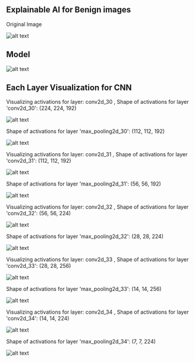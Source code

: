 ## Explainable AI for Benign images

Original Image

![alt text](image-2.png)

## Model 

![alt text](image-8.png)

## Each Layer Visualization for CNN 

Visualizing activations for layer: conv2d_30 ,
Shape of activations for layer 'conv2d_30': (224, 224, 192)

![alt text](image-3.png)

Shape of activations for layer 'max_pooling2d_30': (112, 112, 192)

![alt text](image-9.png)

Visualizing activations for layer: conv2d_31 ,
Shape of activations for layer 'conv2d_31': (112, 112, 192)

![alt text](image-4.png)

Shape of activations for layer 'max_pooling2d_31': (56, 56, 192)

![alt text](image-10.png)


Visualizing activations for layer: conv2d_32 ,
Shape of activations for layer 'conv2d_32': (56, 56, 224)

![alt text](image-5.png)

Shape of activations for layer 'max_pooling2d_32': (28, 28, 224)

![alt text](image-11.png)

Visualizing activations for layer: conv2d_33 ,
Shape of activations for layer 'conv2d_33': (28, 28, 256)

![alt text](image-6.png)

Shape of activations for layer 'max_pooling2d_33': (14, 14, 256)

![alt text](image-12.png)


Visualizing activations for layer: conv2d_34 ,
Shape of activations for layer 'conv2d_34': (14, 14, 224)

![alt text](image-7.png)

Shape of activations for layer 'max_pooling2d_34': (7, 7, 224)

![alt text](image-13.png)













